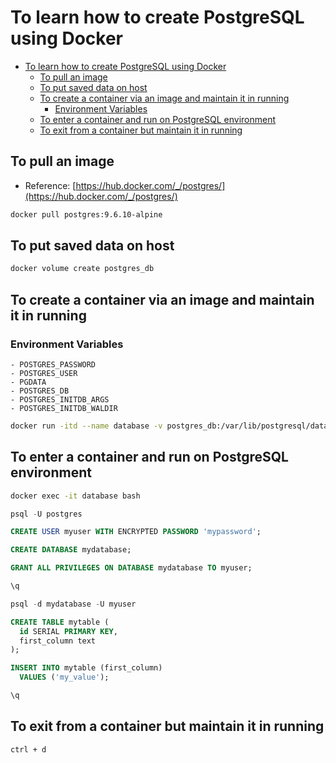 # To learn how to create PostgreSQL using Docker

- [To learn how to create PostgreSQL using Docker](#to-learn-how-to-create-postgresql-using-docker)
  - [To pull an image](#to-pull-an-image)
  - [To put saved data on host](#to-put-saved-data-on-host)
  - [To create a container via an image and maintain it in running](#to-create-a-container-via-an-image-and-maintain-it-in-running)
    - [Environment Variables](#environment-variables)
  - [To enter a container and run on PostgreSQL environment](#to-enter-a-container-and-run-on-postgresql-environment)
  - [To exit from a container but maintain it in running](#to-exit-from-a-container-but-maintain-it-in-running)

## To pull an image

- Reference: [https://hub.docker.com/_/postgres/](https://hub.docker.com/_/postgres/)

```bash
docker pull postgres:9.6.10-alpine
```

## To put saved data on host

```bash
docker volume create postgres_db
```

## To create a container via an image and maintain it in running

### Environment Variables

    - POSTGRES_PASSWORD
    - POSTGRES_USER
    - PGDATA
    - POSTGRES_DB
    - POSTGRES_INITDB_ARGS
    - POSTGRES_INITDB_WALDIR

```bash
docker run -itd --name database -v postgres_db:/var/lib/postgresql/data/ -e POSTGRES_PASSWORD=mypassword -d -p 5432:5432 postgres:9.6.10-alpine
```

## To enter a container and run on PostgreSQL environment

```bash
docker exec -it database bash
```

```sql
psql -U postgres

CREATE USER myuser WITH ENCRYPTED PASSWORD 'mypassword';

CREATE DATABASE mydatabase;

GRANT ALL PRIVILEGES ON DATABASE mydatabase TO myuser;

\q
```

```sql
psql -d mydatabase -U myuser

CREATE TABLE mytable (
  id SERIAL PRIMARY KEY,
  first_column text
);

INSERT INTO mytable (first_column)
  VALUES ('my_value');

\q
```

## To exit from a container but maintain it in running

```bash
ctrl + d
```
